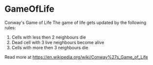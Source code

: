 # GameOfLife

Conway's Game of Life
The game of life gets updated by the following rules:<br>
1. Cells with less then 2 neighbours die<br>
2. Dead cell with 3 live neighbours become alive<br>
3. Cells with more then 3 neighbours die<br>

Read more at https://en.wikipedia.org/wiki/Conway%27s_Game_of_Life
